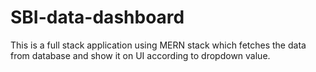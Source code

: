 # SBI-data-dashboard
This is a full stack application using MERN stack which fetches the data from database and show it on UI according to dropdown value.
